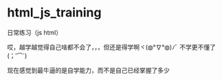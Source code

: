 # html_js_training
日常练习（js html）

哎，越学越觉得自己啥都不会了，，，但还是得学啊ヾ(◍°∇°◍)ﾉﾞ   不学更不懂了(；′⌒`)

现在感觉到最牛逼的是自学能力，而不是自己已经掌握了多少
